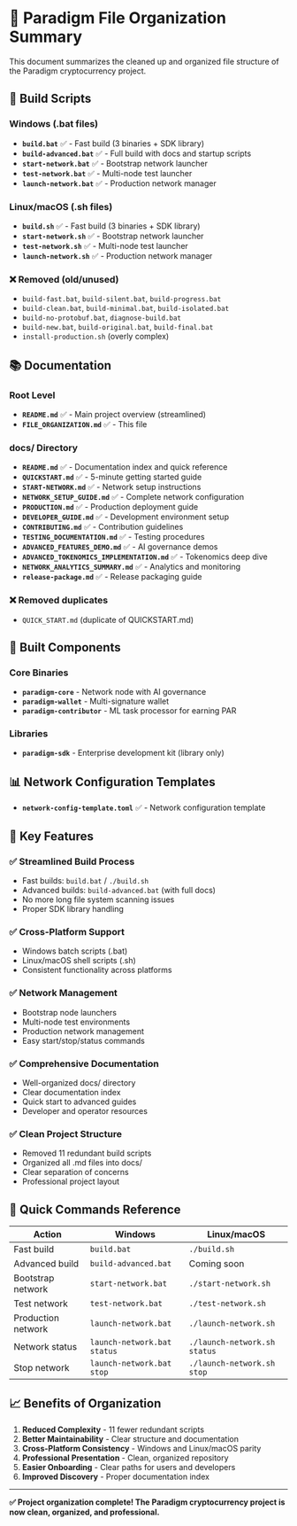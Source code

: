 # 📁 Paradigm File Organization Summary

This document summarizes the cleaned up and organized file structure of the Paradigm cryptocurrency project.

## 🔧 Build Scripts

### Windows (.bat files)
- **`build.bat`** ✅ - Fast build (3 binaries + SDK library)
- **`build-advanced.bat`** ✅ - Full build with docs and startup scripts
- **`start-network.bat`** ✅ - Bootstrap network launcher
- **`test-network.bat`** ✅ - Multi-node test launcher  
- **`launch-network.bat`** ✅ - Production network manager

### Linux/macOS (.sh files)
- **`build.sh`** ✅ - Fast build (3 binaries + SDK library)
- **`start-network.sh`** ✅ - Bootstrap network launcher
- **`test-network.sh`** ✅ - Multi-node test launcher
- **`launch-network.sh`** ✅ - Production network manager

### ❌ Removed (old/unused)
- `build-fast.bat`, `build-silent.bat`, `build-progress.bat`
- `build-clean.bat`, `build-minimal.bat`, `build-isolated.bat`
- `build-no-protobuf.bat`, `diagnose-build.bat`
- `build-new.bat`, `build-original.bat`, `build-final.bat`
- `install-production.sh` (overly complex)

## 📚 Documentation

### Root Level
- **`README.md`** ✅ - Main project overview (streamlined)
- **`FILE_ORGANIZATION.md`** ✅ - This file

### docs/ Directory
- **`README.md`** ✅ - Documentation index and quick reference
- **`QUICKSTART.md`** ✅ - 5-minute getting started guide
- **`START-NETWORK.md`** ✅ - Network setup instructions
- **`NETWORK_SETUP_GUIDE.md`** ✅ - Complete network configuration
- **`PRODUCTION.md`** ✅ - Production deployment guide
- **`DEVELOPER_GUIDE.md`** ✅ - Development environment setup
- **`CONTRIBUTING.md`** ✅ - Contribution guidelines
- **`TESTING_DOCUMENTATION.md`** ✅ - Testing procedures
- **`ADVANCED_FEATURES_DEMO.md`** ✅ - AI governance demos
- **`ADVANCED_TOKENOMICS_IMPLEMENTATION.md`** ✅ - Tokenomics deep dive
- **`NETWORK_ANALYTICS_SUMMARY.md`** ✅ - Analytics and monitoring
- **`release-package.md`** ✅ - Release packaging guide

### ❌ Removed duplicates
- `QUICK_START.md` (duplicate of QUICKSTART.md)

## 🔨 Built Components

### Core Binaries
- **`paradigm-core`** - Network node with AI governance
- **`paradigm-wallet`** - Multi-signature wallet
- **`paradigm-contributor`** - ML task processor for earning PAR

### Libraries
- **`paradigm-sdk`** - Enterprise development kit (library only)

## 📊 Network Configuration Templates

- **`network-config-template.toml`** ✅ - Network configuration template

## 🎯 Key Features

### ✅ Streamlined Build Process
- Fast builds: `build.bat` / `./build.sh`
- Advanced builds: `build-advanced.bat` (with full docs)
- No more long file system scanning issues
- Proper SDK library handling

### ✅ Cross-Platform Support
- Windows batch scripts (.bat)
- Linux/macOS shell scripts (.sh)
- Consistent functionality across platforms

### ✅ Network Management
- Bootstrap node launchers
- Multi-node test environments
- Production network management
- Easy start/stop/status commands

### ✅ Comprehensive Documentation
- Well-organized docs/ directory
- Clear documentation index
- Quick start to advanced guides
- Developer and operator resources

### ✅ Clean Project Structure
- Removed 11 redundant build scripts
- Organized all .md files into docs/
- Clear separation of concerns
- Professional project layout

## 🚀 Quick Commands Reference

| Action | Windows | Linux/macOS |
|--------|---------|-------------|
| Fast build | `build.bat` | `./build.sh` |
| Advanced build | `build-advanced.bat` | Coming soon |
| Bootstrap network | `start-network.bat` | `./start-network.sh` |
| Test network | `test-network.bat` | `./test-network.sh` |
| Production network | `launch-network.bat` | `./launch-network.sh` |
| Network status | `launch-network.bat status` | `./launch-network.sh status` |
| Stop network | `launch-network.bat stop` | `./launch-network.sh stop` |

## 📈 Benefits of Organization

1. **Reduced Complexity** - 11 fewer redundant scripts
2. **Better Maintainability** - Clear structure and documentation
3. **Cross-Platform Consistency** - Windows and Linux/macOS parity
4. **Professional Presentation** - Clean, organized repository
5. **Easier Onboarding** - Clear paths for users and developers
6. **Improved Discovery** - Proper documentation index

---

**✅ Project organization complete! The Paradigm cryptocurrency project is now clean, organized, and professional.**